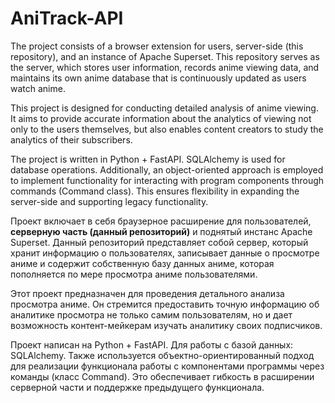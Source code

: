 # AniTrack-API
The project consists of a browser extension for users, server-side (this repository), and an instance of Apache Superset. This repository serves as the server, which stores user information, records anime viewing data, and maintains its own anime database that is continuously updated as users watch anime.

This project is designed for conducting detailed analysis of anime viewing. It aims to provide accurate information about the analytics of viewing not only to the users themselves, but also enables content creators to study the analytics of their subscribers.

The project is written in Python + FastAPI. SQLAlchemy is used for database operations. Additionally, an object-oriented approach is employed to implement functionality for interacting with program components through commands (Command class). This ensures flexibility in expanding the server-side and supporting legacy functionality.

Проект включает в себя браузерное расширение для пользователей, **серверную часть (данный репозиторий)** и поднятый инстанс Apache Superset. 
Данный репозиторий представляет собой сервер, который хранит информацию о пользователях, записывает данные о просмотре аниме и содержит собственную базу данных аниме, которая пополняется по мере просмотра аниме пользователями.

Этот проект предназначен для проведения детального анализа просмотра аниме. Он стремится предоставить точную информацию об аналитике просмотра не только самим пользователям, но и дает возможность контент-мейкерам изучать аналитику своих подписчиков.

Проект написан на Python + FastAPI.
Для работы с базой данных: SQLAlchemy.
Также используется объектно-ориентированный подход для реализации функционала работы с компонентами программы через команды (класс Command). Это обеспечивает гибкость в расширении серверной части и поддержке предыдущего функционала.
